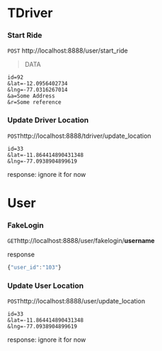 TDriver
============



### Start Ride
`POST` http://localhost:8888/user/start_ride

>DATA
```
id=92
&lat=-12.0956402734
&lng=-77.0316267014
&a=Some Address
&r=Some reference
```

### Update Driver Location
`POST`http://localhost:8888/tdriver/update_location


```
id=33
&lat=-11.864414890431348
&lng=-77.0938904899619
```
response:
ignore it for now


User 
====

### FakeLogin
`GET`http://localhost:8888/user/fakelogin/__username__

response
```js
{"user_id":"103"}
```

### Update User Location
`POST`http://localhost:8888/user/update_location

```
id=33
&lat=-11.864414890431348
&lng=-77.0938904899619
```

response:
ignore it for now
